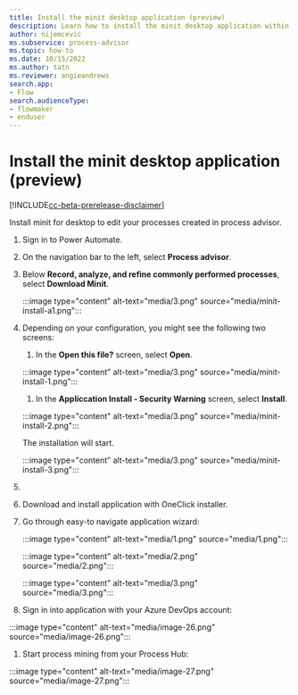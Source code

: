 ```yaml
---
title: Install the minit desktop application (preview)
description: Learn how to install the minit desktop application within process advisor.
author: nijemcevic
ms.subservice: process-advisor
ms.topic: how-to
ms.date: 10/15/2022
ms.author: tatn
ms.reviewer: angieandrews
search.app:
- Flow
search.audienceType:
- flowmaker
- enduser
---
```


<!--Replace with Neeraj's private preview instructions.-->

# Install the minit desktop application (preview)

[!INCLUDE[cc-beta-prerelease-disclaimer](../includes/cc-beta-prerelease-disclaimer.md)]

Install minit for desktop to edit your processes created in process advisor. 


1.	Sign in to Power Automate.

1. On the navigation bar to the left, select **Process advisor**.

1. Below **Record, analyze, and refine commonly performed processes**, select **Download Minit**.

   :::image type="content" alt-text="media/3.png" source="media/minit-install-a1.png":::

1. Depending on your configuration, you might see the following two screens:

   1.  In the **Open this file?** screen, select **Open**.

    :::image type="content" alt-text="media/3.png" source="media/minit-install-1.png":::

    1. In the **Appliccation Install - Security Warning** screen, select **Install**.

    :::image type="content" alt-text="media/3.png" source="media/minit-install-2.png":::

   The installation will start.

   :::image type="content" alt-text="media/3.png" source="media/minit-install-3.png":::

1. 





1. Download and install application with OneClick installer.

1. Go through easy-to navigate application wizard:

   :::image type="content" alt-text="media/1.png" source="media/1.png":::

   :::image type="content" alt-text="media/2.png" source="media/2.png":::

   :::image type="content" alt-text="media/3.png" source="media/3.png":::

1. Sign in into application with your Azure DevOps account:

:::image type="content" alt-text="media/image-26.png" source="media/image-26.png":::

1. Start process mining from your Process Hub:

:::image type="content" alt-text="media/image-27.png" source="media/image-27.png":::


